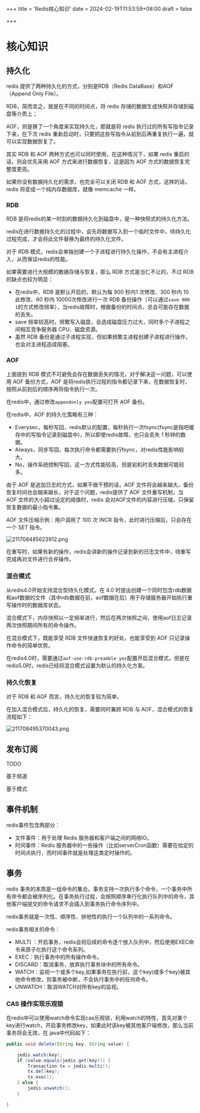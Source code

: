 +++
title = 'Redis核心知识'
date = 2024-02-19T11:53:59+08:00
draft = false

+++

# 核心知识

## 持久化

redis 提供了两种持久化的方式，分别是RDB（Redis DataBase）和AOF（Append Only File）。

RDB，简而言之，就是在不同的时间点，将 redis 存储的数据生成快照并存储到磁盘等介质上；

AOF，则是换了一个角度来实现持久化，那就是将 redis 执行过的所有写指令记录下来，在下次 redis 重新启动时，只要把这些写指令从前到后再重复执行一遍，就可以实现数据恢复了。

其实 RDB 和 AOF 两种方式也可以同时使用，在这种情况下，如果 redis 重启的话，则会优先采用 AOF 方式来进行数据恢复，这是因为 AOF 方式的数据恢复完整度更高。

如果你没有数据持久化的需求，也完全可以关闭 RDB 和 AOF 方式，这样的话，redis 将变成一个纯内存数据库，就像 memcache 一样。

### RDB

RDB 是将redis的某一时刻的数据持久化到磁盘中，是一种快照式的持久化方法。

redis在进行数据持久化的过程中，会先将数据写入到一个临时文件中，待持久化过程完成，才会将此文件替换为最终的持久化文件。

对于 RDB 模式，redis会单独创建一个子进程进行持久化操作，不会有主进程介入，从而保证redis的性能。

如果需要进行大规模的数据存储与恢复，那么 RDB 方式是当仁不让的，不过 RDB 的缺点也较为明显：
- 在redis中，RDB 是默认开启的，默认为每 900 秒内1 次修改、300 秒内 10 此修改、60 秒内 10000次修改进行一次 RDB 备份操作（可以通过`save 900 1`的方式修改频率），当redis故障时，根据备份的时间点，总会可能存在数据的丢失。
- save 频率较高时，频繁写入磁盘，会造成磁盘压力过大，同时多个子进程之间相互竞争服务器 CPU、磁盘资源。
- 虽然 RDB 备份是通过子进程实现，但如果频繁主进程创建子进程进行操作，也会对主进程造成阻塞。



### AOF

上面提到 RDB 模式不可避免会存在数据丢失的情况，对于解决这一问题，可以使用 AOF 备份方式，AOF 是将redis执行过程的指令都记录下来，在数据恢复时，按照从前到后的顺序再将指令执行一次。

在redis中，通过修改`appendonly yes`配置可打开 AOF 备份。

在redis中，AOF 的持久化策略有三种：
- Everysec，每秒写回，redis默认的配置，每秒执行一次fsync(fsync是指吧缓存中的写指令记录到磁盘中)，所以即使redis故障，也只会丢失 1 秒钟的数据。
- Always，同步写回，每次执行命令都需要执行fsync，对redis性能影响较大。
- No，操作系统控制写回，这一方式性能较高，但是宕机时丢失数据可能较多。

由于 AOF 是追加日志的方式，如果不做干预的话，AOF 文件将会越来越大，备份恢复时间也会越来越长，对于这个问题，redis提供了 AOF 文件重写机制，当 AOF 文件的大小超过设定的阈值时，redis 会对AOF文件的内容进行压缩，只保留恢复数据的最小指令集。

AOF 文件压缩示例：用户调用了 100 次 INCR 指令，此时进行压缩后，只会存在一个 SET 指令。

![211708485623912.png](https://jlhblog.oss-cn-beijing.aliyuncs.com/images/2024/2/211708485623912.png)

在重写时，如果有新的操作，redis会讲新的操作记录到新的日志文件中，待重写完成再对文件进行合并操作。

### 混合模式

从redis4.0开始支持混合型持久化模式。在 4.0 时提出创建一个同时包含rdb数据和aof数据的文件（其中rdb数据在前，aof数据在后）用于存储服务器开始执行重写操作时的数据库状态。

混合模式下，内存快照以一定频率进行，然后在两次快照之间，使用aof日志记录两次快照期间所有的命令操作。

在混合模式下，既能享受 RDB 文件快速恢复的好处，也能享受到 AOF 只记录操作命令的简单优势。

在redis4.0时，需要通过`aof-use-rdb-preamble yes`配置开启混合模式，但是在redis5.0时，redis已经将混合模式设置为默认的持久化方案。

### 持久化恢复

对于 RDB 和 AOF 而言，持久化的恢复较为简单。


在加入混合模式后，持久化的恢复，需要同时兼顾 RDB 与 AOF，混合模式的恢复流程如下：

![211708495370043.png](https://static.jiangliuhong.top/images/2024/2/211708495370043.png)

## 发布订阅

TODO

基于频道

基于模式

## 事件机制

redis事件包含两部分：

- 文件事件：用于处理 Redis 服务器和客户端之间的网络IO。
- 时间事件：Redis 服务器中的一些操作（比如serverCron函数）需要在给定的时间点执行，而时间事件就是处理这类定时操作的。


## 事务

redis 事务的本质是一组命令的集合。事务支持一次执行多个命令，一个事务中所有命令都会被序列化。在事务执行过程，会按照顺序串行化执行队列中的命令，其他客户端提交的命令请求不会插入到事务执行命令序列中。

redis事务就是一次性、顺序性、排他性的执行一个队列中的一系列命令。

redis事务相关的命令：

- MULTI ：开启事务，redis会将后续的命令逐个放入队列中，然后使用EXEC命令来原子化执行这个命令系列。
- EXEC：执行事务中的所有操作命令。
- DISCARD：取消事务，放弃执行事务块中的所有命令。
- WATCH：监视一个或多个key,如果事务在执行前，这个key(或多个key)被其他命令修改，则事务被中断，不会执行事务中的任何命令。
- UNWATCH：取消WATCH对所有key的监视。

### CAS 操作实现乐观锁

在redis中可以使用watch命令实现cas乐观锁，利用watch的特性，首先对某个key进行watch，开启事务修改key，如果此时该key被其他客户端修改，那么当前事务将会无效，在 java中代码如下：

```java
public void delete(String key, String value) {

    jedis.watch(key);
    if (value.equals(jedis.get(key))) {
        Transaction tx = jedis.multi();
        tx.del(key);
        tx.exec();
    } else {
        jedis.unwatch();
    }

}
```

